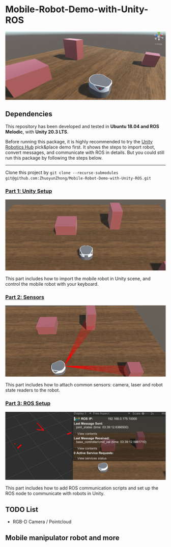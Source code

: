 # Mobile-Robot-Demo-with-Unity-ROS

![image](demo/freight_in_unity.jpg)

## Dependencies

This repository has been developed and tested in **Ubuntu 18.04 and ROS Melodic**, with **Unity 20.3 LTS**.

Before running this package, it is highly recommended to try the [Unity Robotics Hub](https://github.com/Unity-Technologies/Unity-Robotics-Hub) pick&place demo first. It shows the steps to import robot, convert messages, and communicate with ROS in details. But you could still run this package by following the steps below.

---

Clone this project by `git clone --recurse-submodules git@github.com:ZhuoyunZhong/Mobile-Robot-Demo-with-Unity-ROS.git  `

### [Part 1: Unity Setup](part1_unity.md) 

![image](demo/navigating.gif)

This part includes how to import the mobile robot in Unity scene, and control the mobile robot with your keyboard.

### [Part 2: Sensors](part2_sensors.md) 

![image](demo/laser.gif)

This part includes how to attach common sensors: camera, laser and robot state readers to the robot.

### [Part 3: ROS Setup](part3_ros.md) 

![image](demo/laser_rviz.gif)

This part includes how to add ROS communication scripts and set up the ROS node to communicate with robots in Unity.

## TODO List

- RGB-D Camera / Pointcloud

## Mobile manipulator robot and more

